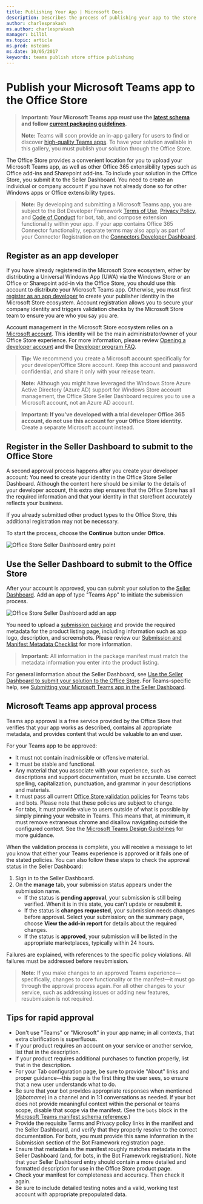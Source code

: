 ```yaml
---
title: Publishing Your App | Microsoft Docs
description: Describes the process of publishing your app to the store
author: charlesprakash
ms.author: charlesprakash
manager: billbl
ms.topic: article
ms.prod: msteams
ms.date: 10/05/2017
keywords: teams publish store office publishing
---
```


# Publish your Microsoft Teams app to the Office Store

>**Important: Your Microsoft Teams app *must* use the [latest schema](schema.md) and follow [current packaging guidelines](createpackage.md).**
>
>**Note:** Teams will soon provide an in-app gallery for users to find or discover [high-quality Teams apps](http://aka.ms/microsoftteamsdesignguidelines). To have your solution available in this gallery, you must publish your solution through the Office Store.

The Office Store provides a convenient location for you to upload your Microsoft Teams app, as well as other Office 365 extensibility types such as Office add-ins and Sharepoint add-ins. To include your solution in the Office Store, you submit it to the Seller Dashboard. You need to create an individual or company account if you have not already done so for other Windows apps or Office extensibility types.

>**Note:** By developing and submitting a Microsoft Teams app, you are subject to the Bot Developer Framework [Terms of Use](https://aka.ms/bf-terms), [Privacy Policy](https://aka.ms/bf-privacy), and [Code of Conduct](https://aka.ms/bf-conduct) for bot, tab, and compose extension functionality within your app. If your app contains Office 365 Connector functionality, separate terms may also apply as part of your Connector Registration on the [Connectors Developer Dashboard](https://aka.ms/publishconnector).

## Register as an app developer

If you have already registered in the Microsoft Store ecosystem, either by distributing a Universal Windows App (UWA) via the Windows Store or an Office or Sharepoint add-in via the Office Store, you should use this account to distribute your Microsoft Teams app. Otherwise, you must first [register as an app developer](https://developer.microsoft.com/en-us/store/register) to create your publisher identity in the Microsoft Store ecosystem. Account registration allows you to secure your company identity and triggers validation checks by the Microsoft Store team to ensure you are who you say you are.

Account management in the Microsoft Store ecosystem relies on a [Microsoft account](https://account.microsoft.com/account). This identity will be the main administrator/owner of your Office Store experience. For more information, please review [Opening a developer account](https://docs.microsoft.com/en-us/windows/uwp/publish/opening-a-developer-account) and the [Developer program FAQ](https://developer.microsoft.com/en-us/store/register/faq).

>**Tip:** We recommend you create a Microsoft account specifically for your developer/Office Store account. Keep this account and password confidential, and share it only with your release team.

>**Note:** Although you might have leveraged the Windows Store Azure Active Directory (Azure AD) support for Windows Store account management, the Office Store Seller Dashboard requires you to use a Microsoft account, not an Azure AD account.

>**Important: If you've developed with a trial developer Office 365 account, do not use this account for your Office Store identity.**  Create a separate Microsoft account instead.

## Register in the Seller Dashboard to submit to the Office Store

A second approval process happens after you create your developer account: You need to create your identity in the Office Store Seller Dashboard. Although the content here should be similar to the details of your developer account, this extra step ensures that the Office Store has all the required information and that your identity in that storefront accurately reflects your business.

If you already submitted other product types to the Office Store, this additional registration may not be necessary.

To start the process, choose the **Continue** button under **Office**.

![Office Store Seller Dashboard entry point](images/submission/SellerDashboardOfficeEntry.PNG)

## Use the Seller Dashboard to submit to the Office Store

After your account is approved, you can submit your solution to the [Seller Dashboard](http://go.microsoft.com/fwlink/?LinkId=248605).  Add an app of type "Teams App" to initiate the submission process.

![Office Store Seller Dashboard add an app](images/submission/SellerDashboardAddApp.PNG)

You need to upload a [submission package](createpackage.md) and provide the required metadata for the product listing page, including information such as app logo, description, and screenshots. Please review our [Submission and Manifest Metadata Checklist](submissionchecklist.md) for more information.

>**Important:** All information in the package manifest must match the metadata information you enter into the product listing.

For general information about the Seller Dashboard, see [Use the Seller Dashboard to submit your solution to the Office Store](https://dev.office.com/officestore/docs/use-the-seller-dashboard-to-submit-to-the-office-store). For Teams-specific help, see [Submitting your Microsoft Teams app in the Seller Dashboard](submissionguidance.md).

## Microsoft Teams app approval process

Teams app approval is a free service provided by the Office Store that verifies that your app works as described, contains all appropriate metadata, and provides content that would be valuable to an end user.

For your Teams app to be approved:
* It must not contain inadmissible or offensive material.
* It must be stable and functional.
* Any material that you associate with your experience, such as descriptions and support documentation, must be accurate. Use correct spelling, capitalization, punctuation, and grammar in your descriptions and materials.
* It must pass all current [Office Store validation policies](https://dev.office.com/officestore/docs/validation-policies) for Teams tabs and bots. Please note that these policies are subject to change.
* For tabs, it must provide value to users outside of what is possible by simply pinning your website in Teams. This means that, at minimum, it must remove extraneous chrome and disallow navigating outside the configured context. See the [Microsoft Teams Design Guidelines](https://aka.ms/microsoftteamsdesignguidelines) for more guidance.

When the validation process is complete, you will receive a message to let you know that either your Teams experience is approved or it fails one of the stated policies.  You can also follow these steps to check the approval status in the Seller Dashboard:
1. Sign in to the Seller Dashboard.
2. On the **manage** tab, your submission status appears under the submission name.
   * If the status is **pending approval**, your submission is still being verified. When it is in this state, you can't update or resubmit it.
   * If the status is **changes requested**, your submission needs changes before approval. Select your submission; on the summary page, choose **View the add-in report** for details about the required changes.
   * If the status is **approved**, your submission will be listed in the appropriate marketplaces, typically within 24 hours.

Failures are explained, with references to the specific policy violations. All failures must be addressed before resubmission.

>**Note:** If you make changes to an approved Teams experience—specifically, changes to core functionality or the manifest—it must go through the approval process again. For all other changes to your service, such as addressing issues or adding new features, resubmission is not required.

## Tips for rapid approval

* Don't use "Teams" or "Microsoft" in your app name; in all contexts, that extra clarification is superfluous.
* If your product requires an account on your service or another service, list that in the description.
* If your product requires additional purchases to function properly, list that in the description.
* For your Tab configuration page, be sure to provide "About" links and proper guidance—this page is the first thing the user sees, so ensure that a new user understands what to do.
* Be sure that your bot provides appropriate responses when mentioned (@*botname*) in a channel and in 1:1 conversations as needed. If your bot does not provide meaningful context within the personal or teams scope, disable that scope via the manifest. (See the `bots` block in the [Microsoft Teams manifest schema reference](schema.md#bots).)
* Provide the requisite Terms and Privacy policy links in the manifest and the Seller Dashboard, and verify that they properly resolve to the correct documentation. For bots, you must provide this same information in the Submission section of the Bot Framework registration page.
* Ensure that metadata in the manifest roughly matches metadata in the Seller Dashboard (and, for bots, in the Bot Framework registration). Note that your Seller Dashboard entry should contain a more detailed and formatted description for use in the Office Store product page.
* Check your manifest for completeness and accuracy. Then check it again.
* Be sure to include detailed testing notes and a valid, working test account with appropriate prepopulated data.

